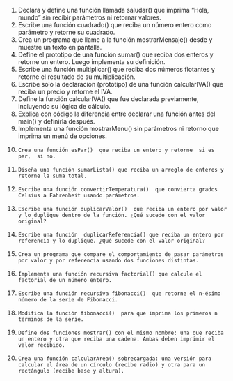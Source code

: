 1. 	Declara y define una función llamada saludar() que imprima “Hola, mundo” sin recibir parámetros ni retornar valores.
2. 	Escribe una función cuadrado() que reciba un número entero como parámetro y retorne su cuadrado.
3. 	Crea un programa que llame a la función mostrarMensaje()  desde  y muestre un texto en pantalla.
4. 	Define el prototipo de una función sumar()  que reciba dos enteros y retorne un entero. Luego implementa su definición.
5. 	Escribe una función multiplicar() que reciba dos números flotantes y retorne el resultado de su multiplicación.
6. 	Escribe solo la declaración (prototipo) de una función  calcularIVA() que reciba un precio y retorne el IVA.
7. 	Define la función  calcularIVA() que fue declarada previamente, incluyendo su lógica de cálculo.
8. 	Explica con código la diferencia entre declarar una función antes del main()  y definirla después.
9. 	Implementa una función mostrarMenu() sin parámetros ni retorno que imprima un menú de opciones.
10. 	Crea una función esPar()  que reciba un entero y retorne  si es par,  si no.
11. 	Diseña una función sumarLista() que reciba un arreglo de enteros y retorne la suma total.
12. 	Escribe una función convertirTemperatura()  que convierta grados Celsius a Fahrenheit usando parámetros.
13. 	Escribe una función duplicarValor()  que reciba un entero por valor y lo duplique dentro de la función. ¿Qué sucede con el valor original?
14. 	Escribe una función  duplicarReferencia() que reciba un entero por referencia y lo duplique. ¿Qué sucede con el valor original?
15. 	Crea un programa que compare el comportamiento de pasar parámetros por valor y por referencia usando dos funciones distintas.
16. 	Implementa una función recursiva factorial() que calcule el factorial de un número entero.
17. 	Escribe una función recursiva fibonacci()  que retorne el n-ésimo número de la serie de Fibonacci.
18. 	Modifica la función fibonacci()  para que imprima los primeros n términos de la serie.
19. 	Define dos funciones mostrar() con el mismo nombre: una que reciba un entero y otra que reciba una cadena. Ambas deben imprimir el valor recibido.
20. 	Crea una función calcularArea() sobrecargada: una versión para calcular el área de un círculo (recibe radio) y otra para un rectángulo (recibe base y altura).
